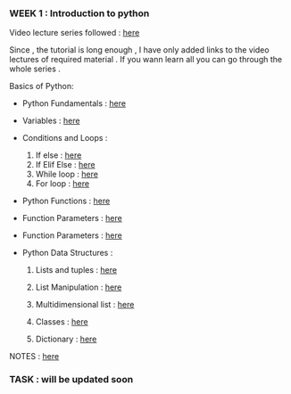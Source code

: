 ### WEEK 1 : Introduction to python
Video lecture series followed : [here](http://www.youtube.com/watch?v=oVp1vr...)

Since , the tutorial is long enough  , I have only added links to the video lectures of required material . If you wann learn all you can go through the whole series .  	 	 	 	

Basics of Python:
* Python Fundamentals : [here](https://www.youtube.com/watch?v=UsCQXe1OHZk&list=PLQVvvaa0QuDe8XSftW-RAxdo6OmaeL85M&index=3)
* Variables : [here](https://www.youtube.com/watch?v=vKqVnr0BEJQ&list=PLQVvvaa0QuDe8XSftW-RAxdo6OmaeL85M&index=5)
* Conditions and Loops : 
	1. If else : [here](https://www.youtube.com/watch?v=qf0sfRZ0hHc&list=PLQVvvaa0QuDe8XSftW-RAxdo6OmaeL85M&index=9)
  2. If Elif Else : [here](https://www.youtube.com/watch?v=42MBMSOZgD4&list=PLQVvvaa0QuDe8XSftW-RAxdo6OmaeL85M&index=10)
	3. While loop : [here](https://www.youtube.com/watch?v=jSs58VZVLw8&list=PLQVvvaa0QuDe8XSftW-RAxdo6OmaeL85M&index=6)
	4. For loop : [here](https://www.youtube.com/watch?v=xtXexPSfcZg&list=PLQVvvaa0QuDe8XSftW-RAxdo6OmaeL85M&index=7)
	
* Python Functions : [here](https://www.youtube.com/watch?v=owglNL1KQf0&list=PLQVvvaa0QuDe8XSftW-RAxdo6OmaeL85M&index=11)
* Function Parameters : [here](https://www.youtube.com/watch?v=CGRKqnoQGgM&list=PLQVvvaa0QuDe8XSftW-RAxdo6OmaeL85M&index=12)
* Function Parameters : [here](https://www.youtube.com/watch?v=KeRxe9rll2Q&list=PLQVvvaa0QuDe8XSftW-RAxdo6OmaeL85M&index=13)
* Python Data Structures :
	 1. Lists  and tuples : [here](https://www.youtube.com/watch?v=RVXIBZvg-W8&list=PLQVvvaa0QuDe8XSftW-RAxdo6OmaeL85M&index=27)
   2. List Manipulation : [here](https://www.youtube.com/watch?v=LUoKlnK5wcc&list=PLQVvvaa0QuDe8XSftW-RAxdo6OmaeL85M&index=28)
   3. Multidimensional list : [here](https://www.youtube.com/watch?v=UsCQXe1OHZk&list=PLQVvvaa0QuDe8XSftW-RAxdo6OmaeL85M&index=3)
 	
	4. Classes : [here](https://www.youtube.com/watch?v=Beu5_JZEWsI&list=PLQVvvaa0QuDe8XSftW-RAxdo6OmaeL85M&index=21)
		
	5. Dictionary : [here](https://www.youtube.com/watch?v=YNRc6c0wUA8&list=PLQVvvaa0QuDe8XSftW-RAxdo6OmaeL85M&index=33)


NOTES :  [here](http://tdc-www.harvard.edu/Python.pdf)


### TASK : will be updated soon
